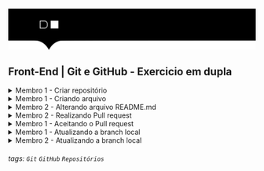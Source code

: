 ![](./hd-header.png)

## Front-End | Git e GitHub - Exercicio em dupla

<details>
  <summary>Membro 1 - Criar repositório</summary>
  
  - Passo 1: Acessar seu GitHub
  - Passo 2: Criar um repositório público com o seguinte nome "exercicio-git-hub"
  - Passo 3: Selecionar a opção `ssh` e copiar o link do repositório 
  - Passo 3: Clonar o repositório no seu computador utilizando o comando abaixo:
    ```bash
    git clone <link do repositório>
    ```
    
</details>

<details>
  <summary>Membro 1 - Criando arquivo </summary>
  
  - Passo 1: Criar um arquivo `README.md` e colocar o seguinte conteúdo:
    ```markdown
    # Git e GitHub - Exercicios

    ### Confingurações do Git
    - git help
      > Lista de comandos do Git
    - git config --list
      > Lista de configurações do Git
    - git config --global user.name "Nome do usuário"
      > Configura o nome do usuário
    - git config --global user.email "SeuRealizando
  > OBS: O comando `git checkout -b` é usado para criar uma nova branch.
</details>

<details>
  <summary>Membro 2 - Alterando arquivo README.md</summary>

  - Passo 1: Adicione esse conteudo no `README.md`, colocando abaixo do existente.
    ```markdown
    ### Comandos básicos do Git
    - git init
      > Inicializa um repositório local
    - git clone <link-do-repositorio>
      > Clona um repositório remoto
    - git status
      > Mostra o status do repositório
    - git add .
      > Adiciona todos os arquivos do diretório atual ao repositório
    - git commit -m "Mensagem"
    > Salva as alterações no repositório
    - git push origin master  
    > Envia as alterações para o repositório remoto
    ```
  - Passo 2: `git add .` para adicionar o arquivo
  - Passo 3: `git commit -m "Adicionado comandos basicos do git"` para salvar as alterações
  - Passo 4: `git push origin feature/comandos-basicos` para enviar as alterações para o repositório 
  remoto
</details>

<details>
  <summary>Membro 2 - Realizando Pull request</summary>
  
  > O Pull request é uma solicitação de mudanças para um repositório principal que é administrada pelo membro 1. O membro 1 é capaz de validar as alterações e realizar o `merge` do repositório principal.

  > Merge é o processo de unir duas ou mais branches, ou seja, juntar duas ou mais branches em uma única branch.

  - Passo 1: Acessar o repositório do membro 1
  - Passo 2: Vai selecionar a opção Pull Request
  - Passo 3: Depois clicar em `New pull request`, botão verde.
  - Passo 4: `base` e `head` são os repositórios que serão unidos.
    - base é o repositório principal, do membro 1
    - head é a branch do membro 2
  - Passo 5: Clicar em `Create pull request`
  - Passo 6: Adicionar um titulo e uma mensagem para o pull request
  - Passo 7: Clicar em `Create pull request` novamente
</details>

<details>
  <summary>Membro 1 - Aceitando o Pull request</summary>
  
  > Antes de aceitar o pull request, o membro 1 deve validar as alterações.

  > Essa validação é chamada de Code Review.

  - Code Review: 
    > É processo de validar as alterações feitas pelo membro 2. Podendo colocar comentários e aprovar ou rejeitar as alterações.

  - Passo 1: Acessar o repositório do membro 1
  - Passo 2: Vai selecionar a opção Pull Request
  - Passo 3: Selecionar o `Pull request` aberto pelo membro 2.
  - Passo 4: Realizar o Code Review
    - Adicionar comentários, caso necessário
    - Selecionar a opção `Approve` ou `Reject`      
</details>

<details>
  <summary>Membro 1 - Atualizando a branch local</summary>
  
  - git pull
    > Atualiza as alterações do repositório remoto para o repositório local

  - Passo 1: Fazer o checkout para a branch principal `main`
  - Passo 2: Executar o comando git pull no terminal
    ```bash
    git pull    
    ```
  - Passo 3: Verificar se as alterações aparecenram no repositório local
</details>

<details>
  <summary>Membro 2 - Atualizando a branch local</summary>
  
  - git checkout
    > Faz o checkout da branch local para a branch remota
    ```bach
    # branch local é a main
    git checkout <branch-local>
    ```
  - Passo 1: Fazer o checkout para a branch principal `main`
    ```bash
    git checkout main
    ```
  - Passo 2: Executar o comando git pull
    ```bash
    git pull
    ```
  - Passo 3: Verificar se as alterações aparecenram no repositório local
</details>

###### tags: `Git` `GitHub` `Repositórios`